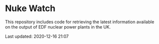 # Nuke Watch

This repository includes code for retrieving the latest information available on the output of EDF nuclear power plants in the UK.

Last updated: 2020-12-16 21:07